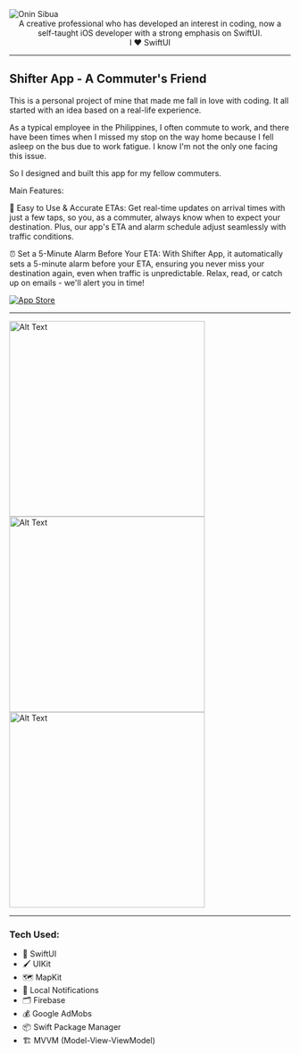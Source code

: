 <img src="https://i.imgur.com/GWhgmHz.png" alt="Onin Sibua">

<div align="center"> A creative professional who has developed an interest in coding, now a self-taught iOS developer with a strong emphasis on SwiftUI. </div>
<div align="center"> I ♥️ SwiftUI </div>

---

## Shifter App - A Commuter's Friend

This is a personal project of mine that made me fall in love with coding. It all started with an idea based on a real-life experience.

As a typical employee in the Philippines, I often commute to work, and there have been times when I missed my stop on the way home because I fell asleep on the bus due to work fatigue. I know I'm not the only one facing this issue.

So I designed and built this app for my fellow commuters.

Main Features:

📍 Easy to Use & Accurate ETAs: Get real-time updates on arrival times with just a few taps, so you, as a commuter, always know when to expect your destination. Plus, our app's ETA and alarm schedule adjust seamlessly with traffic conditions.

⏰ Set a 5-Minute Alarm Before Your ETA: With Shifter App, it automatically sets a 5-minute alarm before your ETA, ensuring you never miss your destination again, even when traffic is unpredictable. Relax, read, or catch up on emails - we'll alert you in time!

[![App Store](https://i.imgur.com/99ZM87p.png)](https://apps.apple.com/app/id6462993220) 

---
<img src="https://i.imgur.com/H3OAQ6L.png" alt="Alt Text" height="350"> <img src="https://i.imgur.com/YFW9Mb6.png" alt="Alt Text" height="350"> <img src="https://i.imgur.com/io0Skfn.png" alt="Alt Text" height="350">
***

### Tech Used:

* 🎨 SwiftUI
* 🖌️ UIKit
* 🗺️ MapKit
* 🔔 Local Notifications
* 🗂️ Firebase
* 💰 Google AdMobs
* 📦 Swift Package Manager
* 🏗️ MVVM (Model-View-ViewModel)

